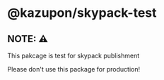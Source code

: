 # @kazupon/skypack-test

## NOTE: ⚠️

This pakcage is test for skypack publishment

Please don't use this package for production!
